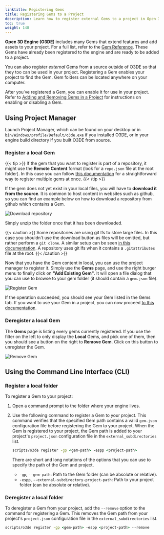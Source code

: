 ```yaml
---
linktitle: Registering Gems
title: Registering Gems to a Project
description: Learn how to register external Gems to a project in Open 3D Engine (O3DE).
toc: true
weight: 140
---
```


**Open 3D Engine (O3DE)** includes many Gems that extend features and add assets to your project. For a full list, refer to the [Gem Reference](/docs/user-guide/gems/). These Gems have already been registered to the engine and are ready to be added to a project.

You can also register *external* Gems from a source outside of O3DE so that they too can be used in your project. Registering a Gem enables your project to find the Gem. Gem folders can be located anywhere on your computer.

After you've registered a Gem, you can enable it for use in your project. Refer to [Adding and Removing Gems in a Project](/docs/user-guide/project-config/add-remove-gems/) for instructions on enabling or disabling a Gem.

## Using Project Manager

Launch Project Manager, which can be found on your desktop or in `bin/Windows/profile/Default/o3de.exe` if you installed O3DE, or in your engine build directory if you built O3DE from source.

### Register a local Gem

{{< tip >}}
If the gem that you want to register is part of a repository, it might use the **Remote Content** format (look for a `repo.json` file at the root folder). In this case you can follow [this documentation](/docs/user-guide/remote-content/use-a-remote-repository) for a straightforward way to register multiple gems at once.
{{< /tip >}}

If the gem does not yet exist in your local files, you will have to **download it from the source**. It is common to host content in websites such as github, so you can find an example below on how to download a repository from github which contains a Gem. 

![Download repository](/images/user-guide/project-config/register-gems/github-download.jpg)

Simply unzip the folder once that it has been downloaded.

{{< caution >}}
Some repositories are using git lfs to store large files. In this case you shouldn't use the download button as files will be omitted, but rather perform a `git clone`. A similar setup can be seen [in this documentation](/docs/welcome-guide/setup/setup-from-github). A repository uses git lfs when it contains a `.gitattributes` file at the root.
{{< /caution >}}

Now that you have the Gem content in local, you can use the project manager to register it. Simply use the **Gems** page, and use the right burger menu to finally click on **"Add Existing Gem"**. It will open a file dialog that you can use to browse to your gem folder (it should contain a `gem.json` file).

![Register Gem](/images/user-guide/project-config/register-gems/register-gem.jpg)

If the operation succeeded, you should see your Gem listed in the Gems tab. If you want to use your Gem in a project, you can now proceed [to this documentation](/docs/user-guide/project-config/add-remove-gems).

### Deregister a local Gem

The **Gems** page is listing every gems currently registered. If you use the filter on the left to only display the **Local** Gems, and pick one of them, then you should see a button on the right to **Remove Gem**. Click on this button to unregister the Gem. 

![Remove Gem](/images/user-guide/project-config/register-gems/remove-gem.jpg)

## Using the Command Line Interface (CLI)

### Register a local folder

To register a Gem to your project:

1. Open a command prompt to the folder where your engine lives.

2. Use the following command to register a Gem to your project. This command verifies that the specified Gem path contains a valid `gem.json` configuration file before registering the Gem to your project. When the Gem is registered to your project, the Gem path is added to your project's `project.json` configuration file in the `external_subdirectories` list.
   
    ```cmd
    scripts/o3de register -gp <gem-path> -espp <project-path>
    ```

    There are short and long notations of the options that you can use to specify the path of the Gem and project.
    - `-gp`, `--gem-path`: Path to the Gem folder (can be absolute or relative).
    - `-espp`, `--external-subdirectory-project-path`: Path to your project folder (can be absolute or relative).

### Deregister a local folder

To deregister a Gem from your project, add the `--remove` option to the command for registering a Gem. This removes the Gem path from your project's `project.json` configuration file in the `external_subdirectories` list. 

```cmd
scripts/o3de register -gp <gem-path> -espp <project-path> --remove
```
